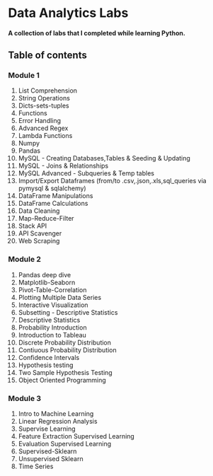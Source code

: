 # Data Analytics Labs

#### A collection of labs that I completed while learning Python.

## Table of contents

### Module 1
 
1) List Comprehension
2) String Operations
3) Dicts-sets-tuples
4) Functions 
5) Error Handling 
6) Advanced Regex
7) Lambda Functions
8) Numpy  
9) Pandas
10) MySQL - Creating Databases,Tables & Seeding & Updating
11) MySQL - Joins & Relationships 
12) MySQL Advanced - Subqueries & Temp tables
13) Import/Export Dataframes (from/to .csv,.json,.xls,sql_queries via pymysql & sqlalchemy)
14) DataFrame Manipulations
15) DataFrame Calculations
16) Data Cleaning
17) Map-Reduce-Filter 
18) Stack API
19) API Scavenger
20) Web Scraping

### Module 2 

1) Pandas deep dive
2) Matplotlib-Seaborn
3) Pivot-Table-Correlation
4) Plotting Multiple Data Series
5) Interactive Visualization
6) Subsetting - Descriptive Statistics
7) Descriptive Statistics
8) Probability Introduction
9) Introduction to Tableau
10) Discrete Probability Distribution
11) Contiuous Probability Distribution
12) Confidence Intervals
13) Hypothesis testing
14) Two Sample Hypothesis Testing
15) Object Oriented Programming

### Module 3

1) Intro to Machine Learning
2) Linear Regression Analysis
3) Supervise Learning
4) Feature Extraction Supervised Learning
5) Evaluation Supervised Learning
6) Supervised-Sklearn
7) Unsupervised Sklearn
8) Time Series
